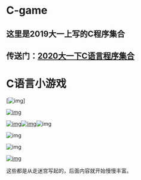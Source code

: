 # C-game
## 这里是2019大一上写的C程序集合
## 传送门：[2020大一下C语言程序集合](https://github.com/404name/winter)

# C语言小游戏

[![img](https://i.loli.net/2019/10/25/M6iove2wS4kczFD.png)]

[![img](https://i.loli.net/2019/10/18/LsOVJZ8NCftzFK2.png)](https://sm.ms/image/LsOVJZ8NCftzFK2)

[![img](https://i.loli.net/2019/10/25/mQhWIc1N9kSy5KA.png)](https://sm.ms/image/mQhWIc1N9kSy5KA)[![img](https://i.loli.net/2020/01/10/NPjQBerv71COi3T.png)](https://sm.ms/image/NPjQBerv71COi3T)![img](https://img2018.cnblogs.com/common/1920254/202001/1920254-20200111113128394-116544586.png)

![img](https://i.loli.net/2020/01/26/prRCmyBHNFPLzoJ.png)

![img](https://i.loli.net/2020/01/26/pBZg1VorUkGcbXe.png)

[![img](https://i.loli.net/2020/01/26/o3ZrLIDv8WOx6cR.png)](https://sm.ms/image/o3ZrLIDv8WOx6cR)


这些都是从走迷宫写起的，后面内容就开始慢慢丰富。
